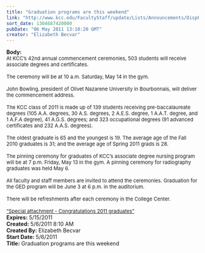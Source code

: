 ```yaml
---
title: "Graduation programs are this weekend"
link: "http://www.kcc.edu/FacultyStaff/update/Lists/Announcements/DispForm.aspx?ID=283"
sort_date: 1304687420000
pubDate: "06 May 2011 13:10:20 GMT"
creator: "Elizabeth Becvar"
---
```


<div><b>Body:</b> <div class=ExternalClassA04C24E0200141CEB7F8941B1A9C965B>
<div><font size=2>At KCC’s 42nd annual commencement ceremonies, 503 students will receive associate degrees and certificates. </font></div><font size=2>
<div><br>The ceremony will be at 10 a.m. Saturday, May 14 in the gym. </div>
<div><br>John Bowling, president of Olivet Nazarene University in Bourbonnais, will deliver the commencement address.</div>
<div><br>The KCC class of 2011 is made up of 139 students receiving pre-baccalaureate degrees (105 A.A. degrees, 30 A.S. degrees, 2 A.E.S. degree, 1 A.A.T. degree, and 1 A.F.A degree), 41 A.G.S. degrees; and 323 occupational degrees (91 advanced certificates and 232 A.A.S. degrees).</div>
<div><br>The oldest graduate is 65 and the youngest is 19. The average age of the Fall 2010 graduates is 31; and the average age of Spring 2011 grads is 28.</div>
<div> </div>
<div>The pinning ceremony for graduates of KCC’s associate degree nursing program will be at 7 p.m. Friday, May 13 in the gym. A pinning ceremony for radiography graduates was held May 6.</div>
<div><br>All faculty and staff members are invited to attend the ceremonies. Graduation for the GED program will be June 3 at 6 p.m. in the auditorium.</div>
<div><br>There will be refreshments after each ceremony in the College Center.</div>
<div><br><a href="/FacultyStaff/update/Documents/KCC%20Family%20Grads%202011%201UP.pdf">“Special attachment - Congratulations 2011 graduates”</a></div></font></div></div>
<div><b>Expires:</b> 5/15/2011</div>
<div><b>Created:</b> 5/6/2011 8:10 AM</div>
<div><b>Created By:</b> Elizabeth Becvar</div>
<div><b>Start Date:</b> 5/6/2011</div>
<div><b>Title:</b> Graduation programs are this weekend</div>
